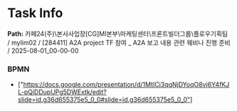 # Task Info

**Path:** 카페24(주)\본사사업장\[CG]MI본부\마케팅센터\프론트빌더그룹\플로우기획팀 / mylim02 / [284411] A2A project TF 참여 _ A2A 보고 내용 관련 웨비나 진행 준비 / 2025-08-01_00-00-00

### BPMN
- ["https://docs.google.com/presentation/d/1MtICi3qqNjDYoqO8vj6Y4fKJL-pQiDDupUPg5DWExtk/edit?slide=id.g36d655375e5_0_0#slide=id.g36d655375e5_0_0"]

